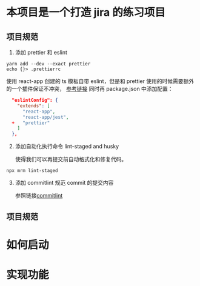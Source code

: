 # 本项目是一个打造 jira 的练习项目

## 项目规范

1. 添加 prettier 和 eslint

```shell
yarn add --dev --exact prettier
echo {}> .prettierrc
```

使用 react-app 创建的 ts 模板自带 eslint，但是和 prettier 使用的时候需要额外的一个插件保证不冲突，
[参考链接](https://prettier.io/docs/en/install.html#eslint-and-other-linters)
同时再 package.json 中添加配置：

```json
  "eslintConfig": {
    "extends": [
      "react-app",
      "react-app/jest",
  +   "prettier"
    ]
  },
```

2. 添加自动化执行命令 lint-staged and husky

   使得我们可以再提交前自动格式化和修复代码。

```shell
npx mrm lint-staged
```

3. 添加 commitlint
   规范 commit 的提交内容

   参照链接[commitlint](https://github.com/conventional-changelog/commitlint)

## 项目规范

# 如何启动

# 实现功能
